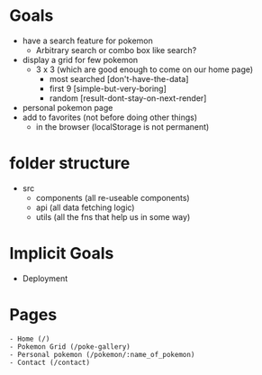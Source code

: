 # Goals

- have a search feature for pokemon
  - Arbitrary search or combo box like search?
- display a grid for few pokemon
  - 3 x 3 (which are good enough to come on our home page)
    - most searched [don't-have-the-data]
    - first 9 [simple-but-very-boring]
    - random [result-dont-stay-on-next-render]
- personal pokemon page
- add to favorites (not before doing other things)
  - in the browser (localStorage is not permanent)

# folder structure

- src
  - components (all re-useable components)
  - api (all data fetching logic)
  - utils (all the fns that help us in some way)

# Implicit Goals

- Deployment

# Pages

    - Home (/)
    - Pokemon Grid (/poke-gallery)
    - Personal pokemon (/pokemon/:name_of_pokemon)
    - Contact (/contact)
